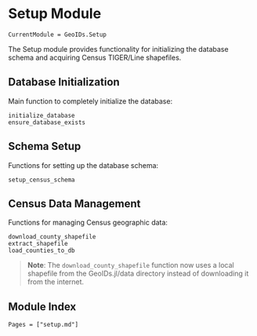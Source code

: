 # Setup Module

```@meta
CurrentModule = GeoIDs.Setup
```

The Setup module provides functionality for initializing the database schema and acquiring Census TIGER/Line shapefiles.

## Database Initialization

Main function to completely initialize the database:

```@docs
initialize_database
ensure_database_exists
```

## Schema Setup

Functions for setting up the database schema:

```@docs
setup_census_schema
```

## Census Data Management

Functions for managing Census geographic data:

```@docs
download_county_shapefile
extract_shapefile
load_counties_to_db
```

> **Note**: The `download_county_shapefile` function now uses a local shapefile from the GeoIDs.jl/data directory instead of downloading it from the internet.

## Module Index

```@index
Pages = ["setup.md"]
``` 